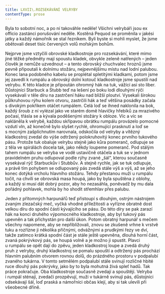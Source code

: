 ```yaml
---
title: LXVII\.ROZSEKÁVÁNÍ VELRYBY
contentType: prose
---
```


Byla to sobotní noc, a po ní takováhle neděle! Všichni velrybáři jsou ex officio zastánci porušování neděle. Kostěná Pequod se proměnila v jakési jatky a každý námořník se stal řezníkem. Byli byste si mohli myslet, že jsme obětovali deset tisíc červených volů mořským bohům.

Nejprve jsme vztyčili obrovské kladkostroje pro rozsekávání, které mimo jiné těžké předměty mají spoustu kladek, obvykle zeleně natřených – jeden člověk je nemůže uzvednout – a tento obrovský chuchvalec hroznů jsme pevně připoutali k dolnímu stožáru, nejpevnějšímu místu nad lodní palubou. Konec lana podobného kabelu se proplétal spletitými kladkami, potom jsme jej zavedli k rumpálu a obrovský dolní kotouč kladkostroje jsme spustili nad velrybu. K této kladce je připoután ohromný hák na tuk, vážící asi sto liber. Důstojníci Starbuck a Stubb teď na lešení po boku lodi dlouhými rýči vysekávali v těle díru na zastrčení háku nad bližší ploutví. Vysekali širokou půlkruhovou rýhu kolem otvoru, zastrčili hák a teď většina posádky začala s divokým pokřikem otáčet rumpálem. Celá loď se ihned naklonila na bok, každý šroub z ní vylézal jako ve starém domě hlavičky hřebíků za mrazivého počasí, třásla se a kývala poděšenými stožáry k obloze. Víc a víc se nakláněla k velrybě, každou skřípavou obrátku rumpálu provázelo pomocné vzdutí vln, až konečně bylo slyšet rychlé, ohromující prasknutí a loď se s mocným zašplíchnutím narovnala, odskočila od velryby a vítězný kladkostroj zvedal do výše odtržený polokruhovitý konec prvního tukového pásu. Protože tuk obaluje velrybu stejně jako kůra pomeranč, odlupuje se z těla ve spirálách docela tak, jako někdy loupeme pomeranč. Pod stálým tahem rumpálu se velryba ve vodě ustavičně otáčela a tuk se v jednom pravidelném pruhu odlupoval podle rýhy zvané „šál“, kterou současně vysekával rýč Starbuckův i Stubbův. A stejně rychle, jak se tuk odlupuje, a právě tím pohybem se odlupovaný pás zvedá stále výš a výš, až se jeho konec dotýká vrcholu hlavního stožáru. Tehdy přestanou muži u rumpálu točit, na chvíli se obrovská masa houpá, jako by byla spuštěna z oblohy, a každý si musí dát dobrý pozor, aby ho nezasáhla, poněvadž by mu dala pořádný pohlavek, mohla by ho shodit střemhlav přes palubu.

Jeden z přítomných harpunářů teď přistoupí s dlouhým, ostrým nástrojem zvaným zlezačský meč, vyčká vhodné příležitosti a vyřízne obratně dost velkou díru do spodní části kývajícího se pásu. Do této díry se pak zarazí hák na konci druhého výpomocného kladkostroje, aby byl tukový pás upevněn a tak přichystán pro další úkon. Potom obratný harpunář s mečem všechny napomene, aby se nepřibližovali, znovu se zkušeně vrhne k vrstvě tuku a rozřízne ji několika příčnými, odvážnými a prudkými řezy ve dví, takže zatímco krátká spodní část je stále ještě upevněna, dlouhá horní část, zvaná pokrývkový pás, se houpá volně a je možno ji spustit. Plavci u rumpálu se opět dají do zpěvu, jeden kladkostroj loupe a zvedá druhý pruh z velryby, druhý kladkostroj se pomalu spouští a odtržený pás prochází hlavním palubním otvorem rovnou dolů, do prázdného prostoru v podpalubí zvaného tukárna. V tomto setmělém podpalubí stále svinují rozličné hbité ruce dlouhý pás pokrývky, jako by to byla mohutná živá spleť hadů. Tak práce pokračuje. Oba kladkostroje současně zvedají a spouštějí. Velryba i rumpál sténají, zvedači prozpěvují, muži v tukárně svinují pás, důstojníci odsekávají šál, loď praská a námořníci občas klejí, aby si tak ulevili při všeobecné dřině.
